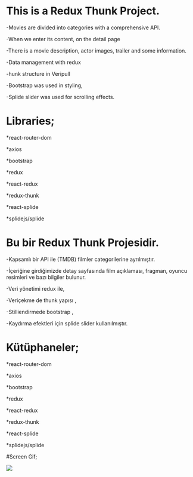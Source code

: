 # This is a Redux Thunk Project.
-Movies are divided into categories with a comprehensive API.

-When we enter its content, on the detail page

-There is a movie description, actor images, trailer and some information.


-Data management with redux

-hunk structure in Veripull

-Bootstrap was used in styling,

-Splide slider was used for scrolling effects.


# Libraries;
*react-router-dom

*axios

*bootstrap

*redux

*react-redux

*redux-thunk


*react-splide 

*splidejs/splide




# Bu bir Redux Thunk Projesidir.
-Kapsamlı bir API ile (TMDB) filmler categorilerine ayrılmıştır. 

-İçeriğine girdiğimizde detay sayfasında
film açıklaması, fragman, oyuncu resimleri ve bazı bilgiler bulunur.


-Veri yönetimi redux ile,

-Veriçekme de thunk yapısı ,

-Stilliendirmede bootstrap ,


-Kaydırma efektleri için splide slider kullanılmıştır.


# Kütüphaneler;

*react-router-dom

*axios

*bootstrap

*redux

*react-redux

*redux-thunk


*react-splide 

*splidejs/splide


#Screen Gif;

![](./public/ezgif.com-video-to-gif-converter.gif)

